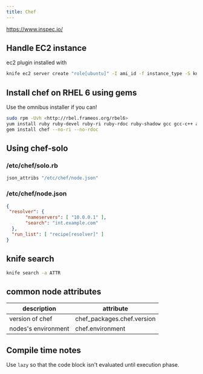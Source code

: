 ```yaml
---
title: Chef
---
```


<https://www.inspec.io/>

## Handle EC2 instance

ec2 plugin installed with

```bash
knife ec2 server create "role[ubuntu]" -I ami_id -f instance_type -S knife -i ~/.ssh/knife.pem --ssh-user ubuntu --region eu-west-1 -Z eu-west-1a
```

## Install chef on RHEL 6 using gems

Use the omnibus installer if you can!

```bash
sudo rpm -Uvh <http://rbel.frameos.org/rbel6>
yum install ruby ruby-devel ruby-ri ruby-rdoc ruby-shadow gcc gcc-c++ automake autoconf make curl dmidecode
gem install chef --no-ri --no-rdoc
```

## Using chef-solo


### /etc/chef/solo.rb

```ruby
json_attribs "/etc/chef/node.json"
```

### /etc/chef/node.json
```json
{
 "resolver": {
       "nameservers": [ "10.0.0.1" ],
       "search": "int.example.com"
  },
  "run_list": [ "recipe[resolver]" ]
}
```

## knife search

```bash
knife search -a ATTR
```

## common node attributes

| description         | attribute                  |
|---------------------|----------------------------|
| version of chef     | chef_packages.chef.version |
| nodes's environment | chef.environment           |


## Compile time notes

Use `lazy` so that the code block isn't evaluated until execution phase.
